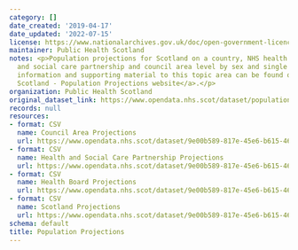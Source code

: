 ```yaml
---
category: []
date_created: '2019-04-17'
date_updated: '2022-07-15'
license: https://www.nationalarchives.gov.uk/doc/open-government-licence/version/3/
maintainer: Public Health Scotland
notes: <p>Population projections for Scotland on a country, NHS health board, health
  and social care partnership and council area level by sex and single year of age.\r\n\r\nMore
  information and supporting material to this topic area can be found on the <a href="https://www.isdscotland.org/Products-and-Services/GPD-Support/Population/Projections/">ISD
  Scotland - Population Projections website</a>.</p>
organization: Public Health Scotland
original_dataset_link: https://www.opendata.nhs.scot/dataset/population-projections
records: null
resources:
- format: CSV
  name: Council Area Projections
  url: https://www.opendata.nhs.scot/dataset/9e00b589-817e-45e6-b615-46c935bbace0/resource/63d8e0b9-32e2-4847-9353-177f8d931c10/download/ca_pop_proj_03072020.csv
- format: CSV
  name: Health and Social Care Partnership Projections
  url: https://www.opendata.nhs.scot/dataset/9e00b589-817e-45e6-b615-46c935bbace0/resource/93137613-2f5c-4d8f-b756-0432abb6fbc0/download/hscp_pop_proj_03072020.csv
- format: CSV
  name: Health Board Projections
  url: https://www.opendata.nhs.scot/dataset/9e00b589-817e-45e6-b615-46c935bbace0/resource/0876fc67-05e6-4e87-bc30-c4b0756fff04/download/hb_pop_proj_03072020.csv
- format: CSV
  name: Scotland Projections
  url: https://www.opendata.nhs.scot/dataset/9e00b589-817e-45e6-b615-46c935bbace0/resource/7a9e74c9-8746-488b-8fba-0fad7c7866ea/download/scotland_pop_proj_15072022.csv
schema: default
title: Population Projections
---
```


